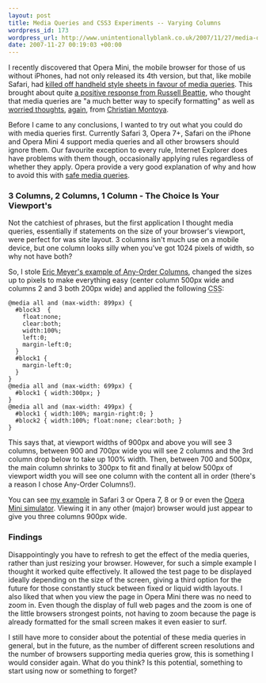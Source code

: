 ```yaml
---
layout: post
title: Media Queries and CSS3 Experiments -- Varying Columns
wordpress_id: 173
wordpress_url: http://www.unintentionallyblank.co.uk/2007/11/27/media-queries-and-css3-experiments-varying-columns/
date: 2007-11-27 00:19:03 +00:00
---
```

<p>I recently discovered that Opera Mini, the mobile browser for those of us without iPhones, had not only released its 4th version, but that, like mobile Safari, had <a href="http://www.unintentionallyblank.co.uk/2007/11/15/opera-mini-4-released-the-death-of-the-handheld-style-sheet/">killed off handheld style sheets in favour of media queries</a>. This brought about quite <a href="http://www.russellbeattie.com/blog/css3-and-the-death-of-handheld-stylesheets">a positive response from Russell Beattie</a>, who thought that media queries are "a much better way to specify formatting" as well as <a href="http://www.unintentionallyblank.co.uk/2007/11/15/opera-mini-4-released-the-death-of-the-handheld-style-sheet/#comment-11754">worried thoughts</a>, <a href="http://www.christianmontoya.com/2007/08/10/the-sad-sad-state-of-the-mobile-web/#comment-63260">again</a>, from <a href="http://www.christianmontoya.net/">Christian Montoya</a>.</p>

<p>Before I came to any conclusions, I wanted to try out what you could do with media queries first. Currently Safari 3, Opera 7+, Safari on the iPhone and Opera Mini 4 support media queries and all other browsers should ignore them. Our favourite exception to every rule, Internet Explorer does have problems with them though, occasionally applying rules regardless of whether they apply. Opera provide a very good explanation of why and how to avoid this with <a href="http://dev.opera.com/articles/view/safe-media-queries/">safe media queries</a>.</p>

<h3>3 Columns, 2 Columns, 1 Column - The Choice Is Your Viewport's</h3>

<p>Not the catchiest of phrases, but the first application I thought media queries, essentially if statements on the size of your browser's viewport, were perfect for was site layout. 3 columns isn't much use on a mobile device, but one column looks silly when you've got 1024 pixels of width, so why not have both?</p>

<p>So, I stole <a href="http://meyerweb.com/eric/thoughts/2005/11/09/multi-unit-any-order-columns/">Eric Meyer's example of Any-Order Columns</a>, changed the sizes up to pixels to make everything easy (center column 500px wide and columns 2 and 3 both 200px wide) and applied the following <abbr title="Cascading Style Sheets">CSS</abbr>:</p>

<pre><code>@media all and (max-width: 899px) {
  #block3  {
    float:none;
    clear:both;
    width:100%;
    left:0;
    margin-left:0;
  }
  #block1 {
    margin-left:0;
  }
}
@media all and (max-width: 699px) {
  #block1 { width:300px; }
}
@media all and (max-width: 499px) {
  #block1 { width:100%; margin-right:0; }
  #block2 { width:100%; float:none; clear:both; }
}</code></pre>

<p>This says that, at viewport widths of 900px and above you will see 3 columns, between 900 and 700px wide you will see 2 columns and the 3rd column drop below to take up 100% width. Then, between 700 and 500px, the main column shrinks to 300px to fit and finally at below 500px of viewport width you will see one column with the content all in order (there's a reason I chose Any-Order Columns!).</p>

<p>You can see <a href="http://test.unintentionallyblank.co.uk/media.html">my example</a> in Safari 3 or Opera 7, 8 or 9 or even the <a href="http://www.operamini.com/demo/?url=http://test.unintentionallyblank.co.uk/media.html">Opera Mini simulator</a>. Viewing it in any other (major) browser would just appear to give you three columns 900px wide.</p>

<h3>Findings</h3>

<p>Disappointingly you have to refresh to get the effect of the media queries, rather than just resizing your browser. However, for such a simple example I thought it worked quite effectively. It allowed the test page to be displayed ideally depending on the size of the screen, giving a third option for the future for those constantly stuck between fixed or liquid width layouts. I also liked that when you view the page in Opera Mini there was no need to zoom in. Even though the display of full web pages and the zoom is one of the little browsers strongest points, not having to zoom because the page is already formatted for the small screen makes it even easier to surf.</p>

<p>I still have more to consider about the potential of these media queries in general, but in the future, as the number of different screen resolutions and the number of browsers supporting media queries grow, this is something I would consider again. What do you think? Is this potential, something to start using now or something to forget?</p>

